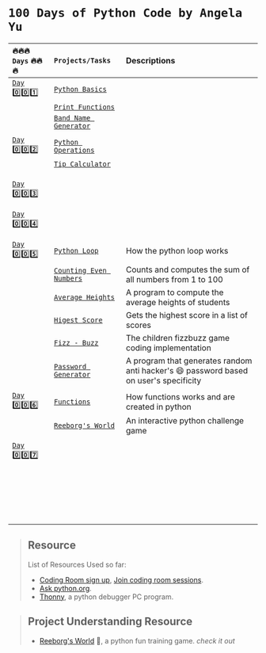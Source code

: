 # `100 Days of Python Code by Angela Yu`

|   :fire::fire::fire:  `Days`    :fire::fire::fire:            |       `Projects/Tasks`             |                    Descriptions                            |
| :--------------------------------------- | :------------------------------- | :--------------------------------------------------------- |
| [`Day` :zero::zero::one:](Day1of100)|[`Python Basics`](Day1of100/data_type.py)|                                        |
|        | [`Print Functions`](Day1of100/print.py)  |                                                         |
|       |[`Band Name Generator`](Day1of100/bandname_generator.py)|                                                                   |
|                   |                       |                                       |
| [`Day` :zero::zero::two:](Day2of100/) | [`Python Operations`](Day2of100/operations.py) |                                              |
|       | [`Tip Calculator`](Day2of100/tip_calculator.py) |                                                           |
|                       |                               |                               |
||||
||||
| [`Day` :zero::zero::three:](Day3of100/)  |||
|                       |                       |                                       |
||||
| [`Day` :zero::zero::four:](Day4of100/)  |||
|                   |                           |                                       |
||||
| [`Day` :zero::zero::five:](Day5of100/)  |  [`Python Loop`](Day5of100/loops.py)  |   How the python loop works   |
|   | [`Counting Even Numbers`](Day5of100/count_evens.py)  |  Counts and computes the sum of all numbers from 1 to 100   |
|       | [`Average Heights`](Day5of100/avrg_heights.py)  |  A program to compute the average heights of students |
|       |   [`Higest Score`](Day5of100/highest_score.py)  |  Gets the highest score in a list of scores|
|       |   [`Fizz - Buzz`](Day5of100/fizzbuzz.py)| The children fizzbuzz game coding implementation  |
|       | [`Password Generator`](Day5of100/py_password_generator.py)  | A program that generates random anti hacker's :smile: password based on user's specificity|
|                   |                           |                                |
| [`Day` :zero::zero::six:](Day6of100/)  |  [`Functions`](Day6of100/functions.py)   |  How functions works and are created in python  |
|               |   [`Reeborg's World`](Day6of100/reeborgs_world.md)    |     An interactive python challenge game    |
|                   |                           |                               |
| [`Day` :zero::zero::seven:](Day7of100/)  |                |               |
||||
||||
||||
||||
||||
||||
||||
||||
||||
||||
||||
||||
||||
||||
||||
||||
||||
||||
||||
||||


> ## Resource
> List of Resources Used so far:  
> - [Coding Room sign up](https://app.codingrooms.com/), [Join coding room sessions](https://app.codingrooms.com/management/courses/join-by-code/4J6slZE6).  
> - [Ask python.org](https://www.askpython.com/).  
> - [Thonny](https://thonny.org/), a python debugger PC program. 







> ## Project Understanding Resource
> - [Reeborg's World](https://reeborg.ca/reeborg.html?lang=en&mode=python&menu=worlds%2Fmenus%2Freeborg_intro_en.json&name=Alone&url=worlds%2Ftutorial_en%2Falone.json) :robot:, a python fun training game. *check it out*  
> 






